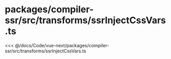 # packages/compiler-ssr/src/transforms/ssrInjectCssVars.ts

<<< @/docs/Code/vue-next/packages/compiler-ssr/src/transforms/ssrInjectCssVars.ts
